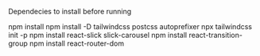 Dependecies to install before running

npm install 
npm install -D tailwindcss postcss autoprefixer
npx tailwindcss init -p
npm install react-slick slick-carousel
npm install react-transition-group
npm install react-router-dom